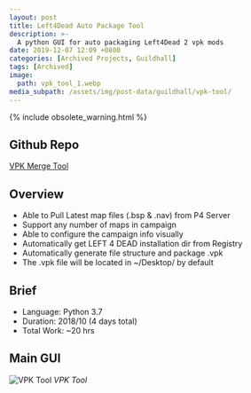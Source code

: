 ```yaml
---
layout: post
title: Left4Dead Auto Package Tool
description: >-
  A python GUI for auto packaging Left4Dead 2 vpk mods
date: 2019-12-07 12:09 +0800
categories: [Archived Projects, Guildhall]
tags: [Archived]
image:
  path: vpk_tool_1.webp
media_subpath: /assets/img/post-data/guildhall/vpk-tool/
---
```


{% include obsolete_warning.html %}

## Github Repo
[VPK Merge Tool]

## Overview
- Able to Pull Latest map files (.bsp & .nav) from P4 Server
- Support any number of maps in campaign
- Able to configure the campaign info visually
- Automatically get LEFT 4 DEAD installation dir from Registry
- Automatically generate file structure and package .vpk
- The .vpk file will be located in ~/Desktop/ by default

## Brief
- Language: Python 3.7
- Duration: 2018/10 (4 days total)
- Total Work: ~20 hrs

## Main GUI
![VPK Tool](vpk_tool_1.webp)
_VPK Tool_

[VPK Merge Tool]: https://github.com/reforia/VPKMergeTool/